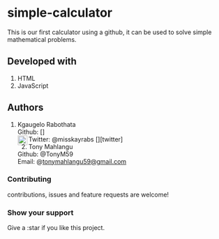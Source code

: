 # simple-calculator
This is our first calculator using a github, it can be used to solve simple mathematical problems.

## Developed with
1. HTML
2. JavaScript

## Authors
1. Kgaugelo Rabothata <br>
   Github: [<a href="@kgaugelo-rabothata"></a>] <br>
   Twitter: @misskayrabs
   [<img align="left" alt="codeSTACKr | Twitter" width="22px" src="https://cdn.jsdelivr.net/npm/simple-icons@v3/icons/twitter.svg" />][twitter]
2. Tony Mahlangu <br>
   Github: @TonyM59 <br>
   Email: @tonymahlangu59@gmail.com

### Contributing
contributions, issues and feature requests are welcome!

### Show your support
Give a :star if you like this project.


